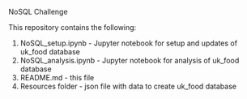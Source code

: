 NoSQL Challenge

This repository contains the following:

1. NoSQL_setup.ipynb - Jupyter notebook for setup and updates of uk_food database
2. NoSQL_analysis.ipynb - Jupyter notebook for analysis of uk_food database
3. README.md - this file
4. Resources folder - json file with data to create uk_food database
